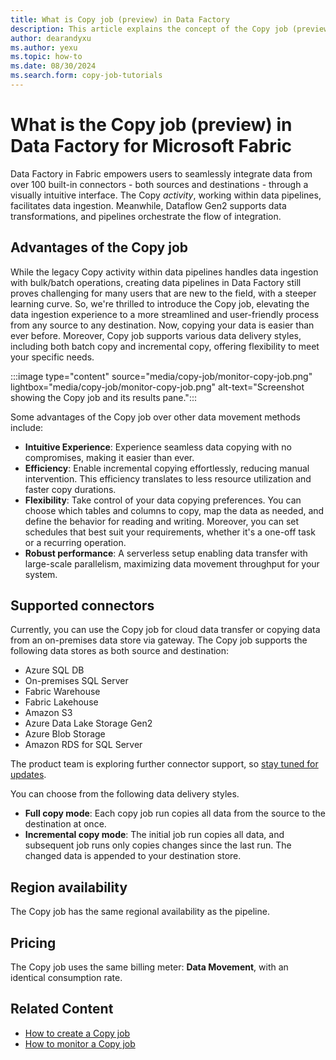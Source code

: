 ```yaml
---
title: What is Copy job (preview) in Data Factory
description: This article explains the concept of the Copy job (preview) and the benefits it provides.
author: dearandyxu
ms.author: yexu
ms.topic: how-to
ms.date: 08/30/2024
ms.search.form: copy-job-tutorials 
---
```


# What is the Copy job (preview) in Data Factory for Microsoft Fabric

Data Factory in Fabric empowers users to seamlessly integrate data from over 100 built-in connectors - both sources and destinations - through a visually intuitive interface. The Copy _activity_, working within data pipelines, facilitates data ingestion. Meanwhile, Dataflow Gen2 supports data transformations, and pipelines orchestrate the flow of integration.

## Advantages of the Copy job

While the legacy Copy activity within data pipelines handles data ingestion with bulk/batch operations, creating data pipelines in Data Factory still proves challenging for many users that are new to the field, with a steeper learning curve. So, we're thrilled to introduce the Copy job, elevating the data ingestion experience to a more streamlined and user-friendly process from any source to any destination. Now, copying your data is easier than ever before. Moreover, Copy job supports various data delivery styles, including both batch copy and incremental copy, offering flexibility to meet your specific needs.

:::image type="content" source="media/copy-job/monitor-copy-job.png" lightbox="media/copy-job/monitor-copy-job.png" alt-text="Screenshot showing the Copy job and its results pane.":::

Some advantages of the Copy job over other data movement methods include:

- **Intuitive Experience**: Experience seamless data copying with no compromises, making it easier than ever.
- **Efficiency**: Enable incremental copying effortlessly, reducing manual intervention. This efficiency translates to less resource utilization and faster copy durations.
- **Flexibility**: Take control of your data copying preferences. You can choose which tables and columns to copy, map the data as needed, and define the behavior for reading and writing. Moreover, you can set schedules that best suit your requirements, whether it's a one-off task or a recurring operation.
- **Robust performance**: A serverless setup enabling data transfer with large-scale parallelism, maximizing data movement throughput for your system. 

## Supported connectors

Currently, you can use the Copy job for cloud data transfer or copying data from an on-premises data store via gateway. The Copy job supports the following data stores as both source and destination:

- Azure SQL DB
- On-premises SQL Server  
- Fabric Warehouse
- Fabric Lakehouse
- Amazon S3
- Azure Data Lake Storage Gen2
- Azure Blob Storage
- Amazon RDS for SQL Server

The product team is exploring further connector support, so [stay tuned for updates](../get-started/whats-new.md).

You can choose from the following data delivery styles.

- **Full copy mode**: Each copy job run copies all data from the source to the destination at once.  
- **Incremental copy mode**: The initial job run copies all data, and subsequent job runs only copies changes since the last run. The changed data is appended to your destination store.

## Region availability

The Copy job has the same regional availability as the pipeline.

## Pricing

The Copy job uses the same billing meter: **Data Movement**, with an identical consumption rate.

## Related Content

- [How to create a Copy job](create-copy-job.md)
- [How to monitor a Copy job](monitor-copy-job.md)
